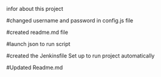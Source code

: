 infor about this project

#changed username and password in config.js file

#created readme.md file

#launch json to run script

#created the Jenkinsfile
Set up to run project automatically

#Updated Readme.md

